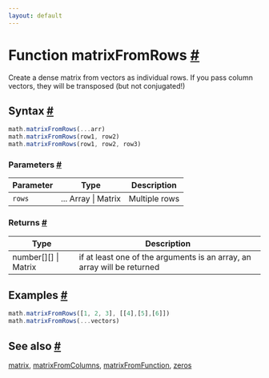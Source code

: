 ```yaml
---
layout: default
---
```


<!-- Note: This file is automatically generated from source code comments. Changes made in this file will be overridden. -->

<h1 id="function-matrixfromrows">Function matrixFromRows <a href="#function-matrixfromrows" title="Permalink">#</a></h1>

Create a dense matrix from vectors as individual rows.
If you pass column vectors, they will be transposed (but not conjugated!)


<h2 id="syntax">Syntax <a href="#syntax" title="Permalink">#</a></h2>

```js
math.matrixFromRows(...arr)
math.matrixFromRows(row1, row2)
math.matrixFromRows(row1, row2, row3)
```

<h3 id="parameters">Parameters <a href="#parameters" title="Permalink">#</a></h3>

Parameter | Type | Description
--------- | ---- | -----------
`rows` | ... Array &#124; Matrix | Multiple rows

<h3 id="returns">Returns <a href="#returns" title="Permalink">#</a></h3>

Type | Description
---- | -----------
number[][] &#124; Matrix | if at least one of the arguments is an array, an array will be returned


<h2 id="examples">Examples <a href="#examples" title="Permalink">#</a></h2>

```js
math.matrixFromRows([1, 2, 3], [[4],[5],[6]])
math.matrixFromRows(...vectors)
```


<h2 id="see-also">See also <a href="#see-also" title="Permalink">#</a></h2>

[matrix](matrix.html),
[matrixFromColumns](matrixFromColumns.html),
[matrixFromFunction](matrixFromFunction.html),
[zeros](zeros.html)
